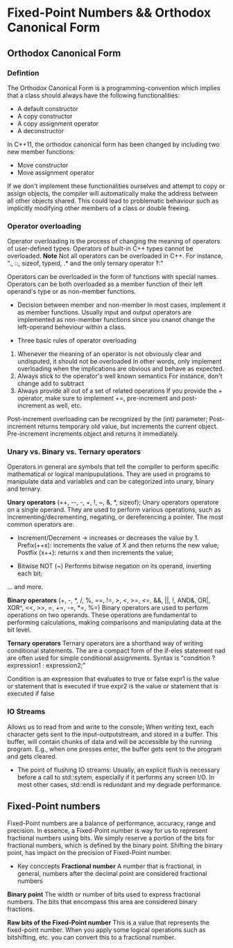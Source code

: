 # Fixed-Point Numbers && Orthodox Canonical Form

## Orthodox Canonical Form

### Defintion

The Orthodox Canonical Form is a programming-convention which implies that a class should always have the following functionalities:
- A default constructor
- A copy constructor
- A copy assignment operator
- A deconstructor

In C++11, the orthodox canonical form has been changed by including two new member functions:
- Move constructor
- Move assignment operator

If we don't implement these functionalities ourselves and attempt to copy or assign objects, the compiler will automatically make the address between all other objects shared. This could lead to problematic behaviour such as implicitly modifying other members of a class or double freeing.

### Operator overloading

Operator overloading is the process of changing the meaning of operators of user-defined types. Operators of built-in C++ types cannot be overloaded.
**Note** 
Not all operators can be overloaded in C++. For instance, "., ::, sizeof, typeid, .* and the only ternary operator ?:"

Operators can be overloaded in the form of functions with special names. 
Operators can be both overloaded as a member function of their left operand's type or as non-member functions.
- Decision between member and non-member
In most cases, implement it as member functions. Usually input and output operators are implemented as non-member functions since you cnanot change the left-operand beheviour within a class.

- Three basic rules of operator overloading 
1. Whenever the meaning of an operator is not obviously clear and undisputed, it should not be overloaded
In other words, only implement overloading when the implications are obvious and behave as expected.
2. Always stick to the operator's well known semantics
For instance, don't change add to subtract
3. Always provide all out of a set of related operations
If you provide the + operator, make sure to implement +=, pre-increment and post-increment as well, etc.

Post-increment overloading can be recognized by the (int) parameter;
Post-increment returns temporary old value, but increments the current object.
Pre-increment increments object and returns it immediately.

### Unary vs. Binary vs. Ternary operators

Operators in general are symbols that tell the compiler to perform specific mathematical or logical manipupulations.
They are used in programs to manipulate data and variables and can be categorized into unary, binary and ternary.

**Unary operators** (++, --, -, +, !, ~, &, \*, sizeof);
Unary operators operatore on a single operand. They are used to perform various operations, such as incrementing/decrementing, negating, or dereferencing a pointer.
The most common operators are:

- Increment/Decrement -> increases or decreases the value by 1. 
Prefix(++x): increments the value of X and then returns the new value;
Postfix (x++): returns x and then increments the value;

- Bitwise NOT (~)
Performs bitwise negation on its operand, inverting each bit;

... and more.

**Binary operators** (+, -, \*, /, %, ==, !=, >, <, >=, <=, &&, ||, !, AND&, OR|, XOR^, <<, >>, =, +=, -=, \*=, %=)
Binary operators are used to perform operations on two operands. These operations are fundamental to performing calculations, making comparisons and manipulating data at the bit level.

**Ternary operators**
Ternary operators are a shorthand way of writing conditional statements. The are a compact form of the if-eles statement nad are often used for simple conditional assignments.
Syntax is "condition ? expression1 : expression2;"

Condition is an expression that evaluates to true or false
expr1 is the value or statement that is executed if true
expr2 is the value or statement that is executed if false

### IO Streams
Allows us to read from and write to the console;
When writing text, each character gets sent to the input-outputstream, and stored in a buffer.
This buffer, will contain chunks of data and will be accessible by the running program. 
E.g., when one presses enter, the buffer gets sent to the program and gets cleared. 

- The point of flushing IO streams:
Usually, an explicit flush is necessary before a call to std::sytem, especially if it performs any screen I/O.
In most other cases, std::endl is redundant and my degrade performance. 


## Fixed-Point numbers

Fixed-Point numbers are a balance of performance, accuracy, range and precision.
In essence, a Fixed-Point number is way for us to represent fractional numbers using bits. 
We simply reserve a portion of the bits for fractional numbers, which is defined by the binary point. 
Shifting the binary point, has impact on the precision of Fixed-Point number. 

- Key conccepts
**Fractional number**
A number that is fractional, in general, numbers after the decimal point are considered fractional numbers

**Binary point**
The width or number of bits used to express fractional numbers. The bits that encompass this area are considered binary fractions.

**Raw bits of the Fixed-Point number**
This is a value that represents the fixed-point number. When you apply some logical operations such as bitshifting, etc. you can convert this to a 
fractional number.



